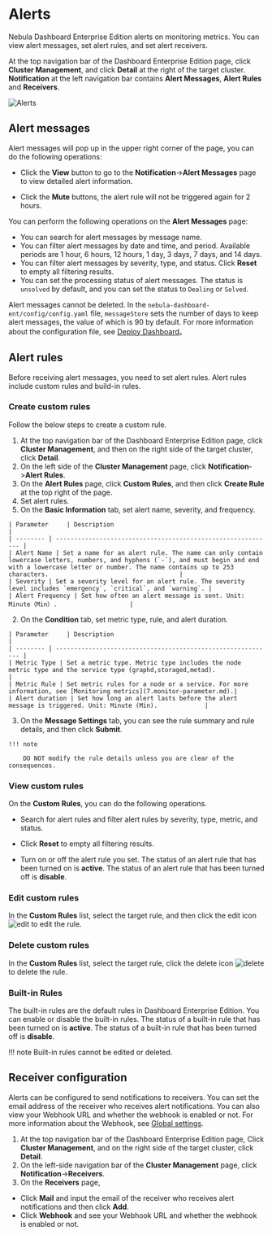 # Alerts

Nebula Dashboard Enterprise Edition alerts on monitoring metrics. You can view alert messages, set alert rules, and set alert receivers.

At the top navigation bar of the Dashboard Enterprise Edition page, click **Cluster Management**, and click **Detail** at the right of the target cluster. **Notification** at the left navigation bar contains **Alert Messages**, **Alert Rules** and **Receivers**.

![Alerts](https://docs-cdn.nebula-graph.com.cn/figures/alerts.gif)

## Alert messages

Alert messages will pop up in the upper right corner of the page, you can do the following operations:

- Click the **View** button to go to the **Notification**->**Alert Messages** page to view detailed alert information.

- Click the **Mute** buttons, the alert rule will not be triggered again for 2 hours.

You can perform the following operations on the **Alert Messages** page:

- You can search for alert messages by message name.
- You can filter alert messages by date and time, and period. Available periods are 1 hour, 6 hours, 12 hours, 1 day, 3 days, 7 days, and 14 days.
- You can filter alert messages by severity, type, and status. Click **Reset** to empty all filtering results.
- You can set the processing status of alert messages. The status is `unsolved` by default, and you can set the status to `Dealing` or `Solved`.

Alert messages cannot be deleted. In the `nebula-dashboard-ent/config/config.yaml` file, `messageStore` sets the number of days to keep alert messages, the value of which is 90 by default. For more information about the configuration file, see [Deploy Dashboard](2.deploy-connect-dashboard-ent.md)。

## Alert rules

Before receiving alert messages, you need to set alert rules. Alert rules include custom rules and build-in rules.

### Create custom rules

Follow the below steps to create a custom rule.

1. At the top navigation bar of the Dashboard Enterprise Edition page, click **Cluster Management**, and then on the right side of the target cluster, click **Detail**.
2. On the left side of the **Cluster Management** page, click **Notification**->**Alert Rules**.
3. On the **Alert Rules** page, click **Custom Rules**, and then click **Create Rule** at the top right of the page.
4. Set alert rules.
  1. On the **Basic Information** tab, set alert name, severity, and frequency.
   
    | Parameter     | Description                                                         |
    | -------- | ------------------------------------------------------------ |
    | Alert Name | Set a name for an alert rule. The name can only contain lowercase letters, numbers, and hyphens (`-`), and must begin and end with a lowercase letter or number. The name contains up to 253 characters.                                    |
    | Severity | Set a severity level for an alert rule. The severity level includes `emergency`, `critical`, and `warning`. |
    | Alert Frequency | Set how often an alert message is sent. Unit: Minute（Min）.                    |    

  2. On the **Condition** tab, set metric type, rule, and alert duration.
   
    | Parameter     | Description                                                         |
    | -------- | ------------------------------------------------------------ |
    | Metric Type | Set a metric type. Metric type includes the node metric type and the service type (graphd,storaged,metad).              |
    | Metric Rule | Set metric rules for a node or a service. For more information, see [Monitoring metrics](7.monitor-parameter.md).|
    | Alert duration | Set how long an alert lasts before the alert message is triggered. Unit: Minute (Min).             |

  3. On the **Message Settings** tab, you can see the rule summary and rule details, and then click **Submit**.
   
    !!! note   

        DO NOT modify the rule details unless you are clear of the consequences. 

### View custom rules

On the **Custom Rules**, you can do the following operations.

- Search for alert rules and filter alert rules by severity, type, metric, and status.

- Click **Reset** to empty all filtering results.
  
- Turn on or off the alert rule you set. The status of an alert rule that has been turned on is **active**. The status of an alert rule that has been turned off is **disable**.


### Edit custom rules

In the **Custom Rules** list, select the target rule, and then click the edit icon ![edit](https://docs-cdn.nebula-graph.com.cn/figures/alert_edit.png) to edit the rule.

### Delete custom rules

In the **Custom Rules** list, select the target rule, click the delete icon ![delete](https://docs-cdn.nebula-graph.com.cn/figures/alert_delete.png) to delete the rule.

### Built-in Rules

The built-in rules are the default rules in Dashboard Enterprise Edition. You can enable or disable the built-in rules. The status of a built-in rule that has been turned on is **active**. The status of a built-in rule that has been turned off is **disable**.

!!! note
    Built-in rules cannot be edited or deleted.

## Receiver configuration

Alerts can be configured to send notifications to receivers. You can set the email address of the receiver who receives alert notifications. You can also view your Webhook URL and whether the webhook is enabled or not. For more information about the Webhook, see [Global settings](6.global-config.md).

1. At the top navigation bar of the Dashboard Enterprise Edition page, Click **Cluster Management**, and on the right side of the target cluster, click **Detail**.
2. On the left-side navigation bar of the **Cluster Management** page, click **Notification**->**Receivers**.
3. On the **Receivers** page,
  
  - Click **Mail** and input the email of the receiver who receives alert notifications and then click **Add**.
  - Click **Webhook** and see your Webhook URL and whether the webhook is enabled or not.


